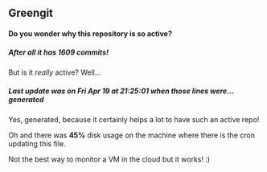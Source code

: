## Greengit

#### Do you wonder why this repository is so active?

##### After all it has 1609 commits!

But is it *really* active? Well...

##### Last update was on Fri Apr 19 at 21:25:01 when those lines were... generated

Yes, generated, because it certainly helps a lot to have such an active repo!

Oh and there was **45%** disk usage on the machine
where there is the cron updating this file.

Not the best way to monitor a VM in the cloud but it works! :)
